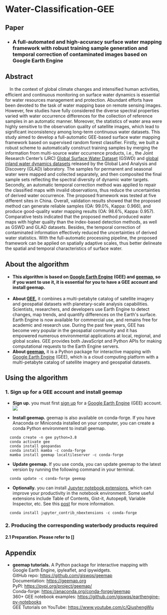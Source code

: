 # Water-Classification-GEE
## Paper
* ### A full-automated and high-accuracy surface water mapping framework with robust training sample generation and temporal correction of contaminated images based on Google Earth Engine

## Abstract
　In the context of global climate changes and intensified human activities, efficient and continuous monitoring on surface water dynamics is essential for water resources management and protection. Abundant efforts have been devoted to the task of water mapping base on remote sensing images. However, few studies have fully considered the diverse spectral properties varied with water occurrence differences for the collection of reference samples in an automatic manner. Moreover, the statistics of water area were highly sensitive to the observation quality of satellite images, which lead to significant inconsistency among long-term continuous water datasets. This study aimed to develop a full-automatic GEE-based surface water mapping framework based on supervised random forest classifier. Firstly, we built a robust scheme to automatically construct training samples by merging the information from multi-source water occurrence products, i.e., the Joint Research Center’s (JRC) [Global Surface Water Dataset](https://global-surface-water.appspot.com/) (GSWD) and [global inland water dynamics datasets](https://www.glad.umd.edu/dataset/global-surface-water-dynamics) released by the Global Land Analysis and Discovery (GLAD) laboratory. The samples for permanent and seasonal water were mapped and collected separately, and then composited the final sample sets reflecting the spectral diversity of dynamic water targets. Secondly, an automatic temporal correction method was applied to repair the classified maps with invalid observations, thus reduce the uncertainties of derived water occurrence. The proposed framework was tested at five different sites in China. Overall, validation results showed that the proposed method can generate reliable samples (OA: 99.0%, Kappa: 0.966), and produce good-quality water mapping results (OA: 98.6%, Kappa: 0.957). Comparative tests indicated that the proposed method produced water maps with higher quality than the index-based detection methods, as well as GSWD and GLAD datasets. Besides, the temporal correction of contaminated information effectively reduced the uncertainties of derived water statistics. With the full-automatic processing pipeline, the proposed framework can be applied on spatially adaptive scales, thus better delineate the spatial and temporal characteristics of surface water. 

## About the algorithm
* #### This algorithm is based on [Google Earth Engine](https://earthengine.google.com/) (GEE) and [geemap](https://geemap.org/), so if you want to use it, it is essential for you to have a GEE account and install geemap.
* **About [GEE](https://earthengine.google.com/),** it combines a multi-petabyte catalog of satellite imagery and geospatial datasets with planetary-scale analysis capabilities. Scientists, researchers, and developers use Earth Engine to detect changes, map trends, and quantify differences on the Earth's surface. Earth Engine is now available for commercial use, and remains free for academic and research use. During the past few years, GEE has become very popular in the geospatial community and it has empowered numerous environmental applications at local, regional, and global scales. GEE provides both JavaScript and Python APIs for making computational requests to the Earth Engine servers.
* **About [geemap](https://geemap.org/),** it is a Python package for interactive mapping with [Google Earth Engine](https://earthengine.google.com/) (GEE), which is a cloud computing platform with a multi-petabyte catalog of satellite imagery and geospatial datasets.


## Using the algorithm

### 1. Sign up for a GEE account and install geemap

* **Sign up.** you must first [sign up](https://earthengine.google.com/signup/) for a [Google Earth Engine](https://earthengine.google.com/) (GEE) account.
[![](https://i.imgur.com/ng0FzUT.png)](https://earthengine.google.com)

* **Install geemap.** geemap is also available on conda-forge. If you have Anaconda or Miniconda installed on your computer, you can create a conda Python environment to install geemap.
```
  conda create -n gee python=3.8
  conda activate gee
  conda install geopandas
  conda install mamba -c conda-forge
  mamba install geemap localtileserver -c conda-forge
```

* **Update geemap.** If you use conda, you can update geemap to the latest version by running the following command in your terminal.
```
  conda update -c conda-forge geemap
```

* **Optionally.** you can install [Jupyter notebook extensions](https://github.com/ipython-contrib/jupyter_contrib_nbextensions), which can improve your productivity in the notebook environment. Some useful extensions include Table of Contents, Gist-it, Autopep8, Variable Inspector, etc. See this [post](https://towardsdatascience.com/jupyter-notebook-extensions-517fa69d2231) for more information.       
```
  conda install jupyter_contrib_nbextensions -c conda-forge
```

### 2. Producing the corresponding waterbody products required

#### 2.1 Preparation. Please refer to []



## Appendix
* **geemap tutorials.** A Python package for interactive mapping with Google Earth Engine, ipyleaflet, and ipywidgets.  
  GitHub repo: https://github.com/giswqs/geemap  
  Documentation: https://geemap.org  
  PyPI: https://pypi.org/project/geemap/  
  Conda-forge: https://anaconda.org/conda-forge/geemap  
  360+ GEE notebook examples: https://github.com/giswqs/earthengine-py-notebooks  
  GEE Tutorials on YouTube: https://www.youtube.com/c/QiushengWu  

 
